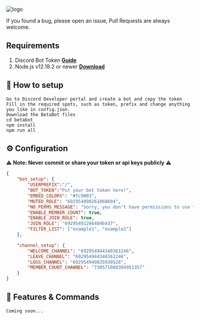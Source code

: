![logo](https://i.imgur.com/b1hDQkD.png)

If you found a bug, please open an issue, Pull Requests are always welcome.


## Requirements

1. Discord Bot Token **[Guide](https://discordjs.guide/preparations/setting-up-a-bot-application.html#creating-your-bot)**
3. Node.js v12.18.2 or newer **[Download](https://nodejs.org/dist/v12.18.2/node-v12.18.2-x64.msi)**


## 🚀 How to setup

```
Go to Discord Developer portal and create a bot and copy the token
Fill in the required spots, such as token, prefix and change anything you like in config.json.
Download the BetaBot files
cd betabot
npm install
npm run all
```


## ⚙️ Configuration

⚠️ **Note: Never commit or share your token or api keys publicly** ⚠️

```json
{ 
    "bot_setup": {
        "USERPREFIX":"/",
        "BOT_TOKEN":"Put your bot token here!",
        "EMBED_COLORS": "#fc9003",
        "MUTED_ROLE": "692954898261868604",
        "NO_PERMS_MESSAGE": "Sorry, you don't have permissions to use this!",
        "ENABLE_MEMBER_COUNT": true,
        "ENABLE_JOIN_ROLE": true,
        "JOIN_ROLE": "692954912664846437",
        "FILTER_LIST": ["example1", "example2"]
    },

    "channel_setup": {
        "WELCOME_CHANNEL": "692954944340361246",
        "LEAVE_CHANNEL": "692954944340361246",
        "LOGS_CHANNEL": "692954949835030528",
        "MEMBER_COUNT_CHANNEL": "730571080304951357"
    }
}

```

## 📝 Features & Commands
```
Coming soon...
```